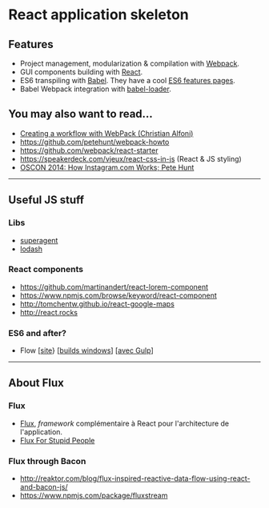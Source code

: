 # React application skeleton

## Features

- Project management, modularization & compilation with [Webpack](http://webpack.github.io).
- GUI components building with [React](http://facebook.github.io/react/).
- ES6 transpiling with [Babel](https://babeljs.io). They have a cool [ES6 features pages](https://babeljs.io/docs/learn-es6/).
- Babel Webpack integration with [babel-loader](https://github.com/babel/babel-loader).

## You may also want to read...

- [Creating a workflow with WebPack (Christian Alfoni)](http://christianalfoni.github.io/javascript/2014/12/13/did-you-know-webpack-and-react-is-awesome.html)
- https://github.com/petehunt/webpack-howto
- https://github.com/webpack/react-starter
- https://speakerdeck.com/vjeux/react-css-in-js (React & JS styling)
- [OSCON 2014: How Instagram.com Works; Pete Hunt](https://www.youtube.com/watch?v=VkTCL6Nqm6Y)

---

## Useful JS stuff

### Libs

- [superagent](http://visionmedia.github.io/superagent/)
- [lodash](https://lodash.com/)

### React components

- https://github.com/martinandert/react-lorem-component
- https://www.npmjs.com/browse/keyword/react-component
- http://tomchentw.github.io/react-google-maps
- http://react.rocks

### ES6 and after?

- Flow
  [[site](https://github.com/facebook/flow)}
  [[builds windows](http://www.ocamlpro.com/pub/ocpwin/flow-builds/)]
  [[avec Gulp](https://www.npmjs.com/package/gulp-flowtype)]

---

## About Flux

### Flux

- [Flux](http://facebook.github.io/flux/docs/overview.html), *framework* complémentaire à React pour l'architecture de l'application.
- [Flux For Stupid People](http://blog.andrewray.me/flux-for-stupid-people/)

### Flux through Bacon

- http://reaktor.com/blog/flux-inspired-reactive-data-flow-using-react-and-bacon-js/
- https://www.npmjs.com/package/fluxstream
